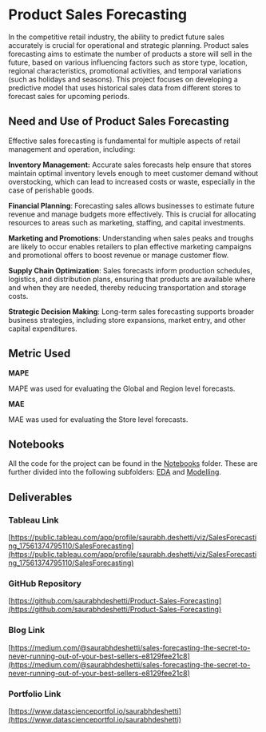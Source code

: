 # Product Sales Forecasting

In the competitive retail industry, the ability to predict future sales accurately is crucial for operational and strategic planning. Product sales forecasting aims to estimate the number of products a store will sell in the future, based on various influencing factors such as store type, location, regional characteristics, promotional activities, and temporal variations (such as holidays and seasons). This project focuses on developing a predictive model that uses historical sales data from different stores to forecast sales for upcoming periods.

## Need and Use of Product Sales Forecasting

Effective sales forecasting is fundamental for multiple aspects of retail management and operation, including:

**Inventory Management:** Accurate sales forecasts help ensure that stores maintain optimal inventory levels enough to meet customer demand without overstocking, which can lead to increased costs or waste, especially in the case of perishable goods.

**Financial Planning**: Forecasting sales allows businesses to estimate future revenue and manage budgets more effectively. This is crucial for allocating resources to areas such as marketing, staffing, and capital investments.

**Marketing and Promotions**: Understanding when sales peaks and troughs are likely to occur enables retailers to plan effective marketing campaigns and promotional offers to boost revenue or manage customer flow.

**Supply Chain Optimization**: Sales forecasts inform production schedules, logistics, and distribution plans, ensuring that products are available where and when they are needed, thereby reducing transportation and storage costs.

**Strategic Decision Making**: Long-term sales forecasting supports broader business strategies, including store expansions, market entry, and other capital expenditures.


## Metric Used

**MAPE**

MAPE was used for evaluating the Global and Region level forecasts.

**MAE**

MAE was used for evaluating the Store level forecasts.

## Notebooks

All the code for the project can be found in the [Notebooks](./Notebooks) folder. These are further divided into the following subfolders: [EDA](./Notebooks/eda) and [Modelling](./Notebooks/modelling).

## Deliverables

### Tableau Link

[https://public.tableau.com/app/profile/saurabh.deshetti/viz/SalesForecasting_17561374795110/SalesForecasting](https://public.tableau.com/app/profile/saurabh.deshetti/viz/SalesForecasting_17561374795110/SalesForecasting)

### GitHub Repository

[https://github.com/saurabhdeshetti/Product-Sales-Forecasting](https://github.com/saurabhdeshetti/Product-Sales-Forecasting)

### Blog Link

[https://medium.com/@saurabhdeshetti/sales-forecasting-the-secret-to-never-running-out-of-your-best-sellers-e8129fee21c8](https://medium.com/@saurabhdeshetti/sales-forecasting-the-secret-to-never-running-out-of-your-best-sellers-e8129fee21c8)

### Portfolio Link

[https://www.datascienceportfol.io/saurabhdeshetti](https://www.datascienceportfol.io/saurabhdeshetti)

